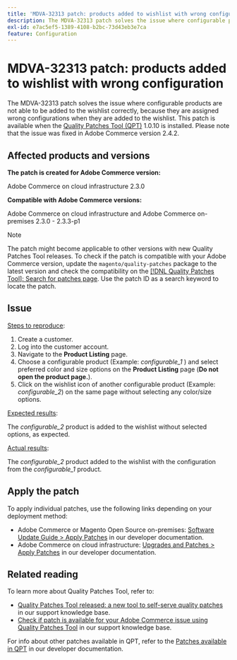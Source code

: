 ```yaml
---
title: 'MDVA-32313 patch: products added to wishlist with wrong configuration'
description: The MDVA-32313 patch solves the issue where configurable products are not able to be added to the wishlist correctly, because they are assigned wrong configurations when they are added to the wishlist. This patch is available when the [Quality Patches Tool (QPT)](https://devdocs.magento.com/guides/v2.4/comp-mgr/patching.html#mqp) 1.0.10 is installed. Please note that the issue was fixed in Adobe Commerce version 2.4.2.
exl-id: e7ac5ef5-1389-4108-b2bc-73d43eb3e7ca
feature: Configuration
---
```

# MDVA-32313 patch: products added to wishlist with wrong configuration

The MDVA-32313 patch solves the issue where configurable products are not able to be added to the wishlist correctly, because they are assigned wrong configurations when they are added to the wishlist. This patch is available when the [Quality Patches Tool (QPT)](https://devdocs.magento.com/guides/v2.4/comp-mgr/patching.html#mqp) 1.0.10 is installed. Please note that the issue was fixed in Adobe Commerce version 2.4.2.

## Affected products and versions

**The patch is created for Adobe Commerce version:**

Adobe Commerce on cloud infrastructure 2.3.0

**Compatible with Adobe Commerce versions:**

Adobe Commerce on cloud infrastructure and Adobe Commerce on-premises 2.3.0 - 2.3.3-p1

>[!NOTE]
>
>The patch might become applicable to other versions with new Quality Patches Tool releases. To check if the patch is compatible with your Adobe Commerce version, update the `magento/quality-patches` package to the latest version and check the compatibility on the [[!DNL Quality Patches Tool]: Search for patches page](https://devdocs.magento.com/quality-patches/tool.html#patch-grid). Use the patch ID as a search keyword to locate the patch.

## Issue

<u>Steps to reproduce</u>:

1. Create a customer.
1. Log into the customer account.
1. Navigate to the **Product Listing** page.
1. Choose a configurable product (Example: *configurable\_1* ) and select preferred color and size options on the **Product Listing** page (**Do not open the product page.**).
1. Click on the wishlist icon of another configurable product (Example: *configurable\_2*) on the same page without selecting any color/size options.

<u>Expected results</u>:

The *configurable\_2* product is added to the wishlist without selected options, as expected.

<u>Actual results</u>:

The *configurable\_2* product added to the wishlist with the configuration from the *configurable\_1* product.

## Apply the patch

To apply individual patches, use the following links depending on your deployment method:

* Adobe Commerce or Magento Open Source on-premises: [Software Update Guide > Apply Patches](https://devdocs.magento.com/guides/v2.4/comp-mgr/patching/mqp.html) in our developer documentation.
* Adobe Commerce on cloud infrastructure: [Upgrades and Patches > Apply Patches](https://devdocs.magento.com/cloud/project/project-patch.html) in our developer documentation.

## Related reading

To learn more about Quality Patches Tool, refer to:

* [Quality Patches Tool released: a new tool to self-serve quality patches](/help/announcements/adobe-commerce-announcements/magento-quality-patches-released-new-tool-to-self-serve-quality-patches.md) in our support knowledge base.
* [Check if patch is available for your Adobe Commerce issue using Quality Patches Tool](/help/support-tools/patches-available-in-qpt-tool/check-patch-for-magento-issue-with-magento-quality-patches.md) in our support knowledge base.

For info about other patches available in QPT, refer to the [Patches available in QPT](https://devdocs.magento.com/quality-patches/tool.html#patch-grid) in our developer documentation.
